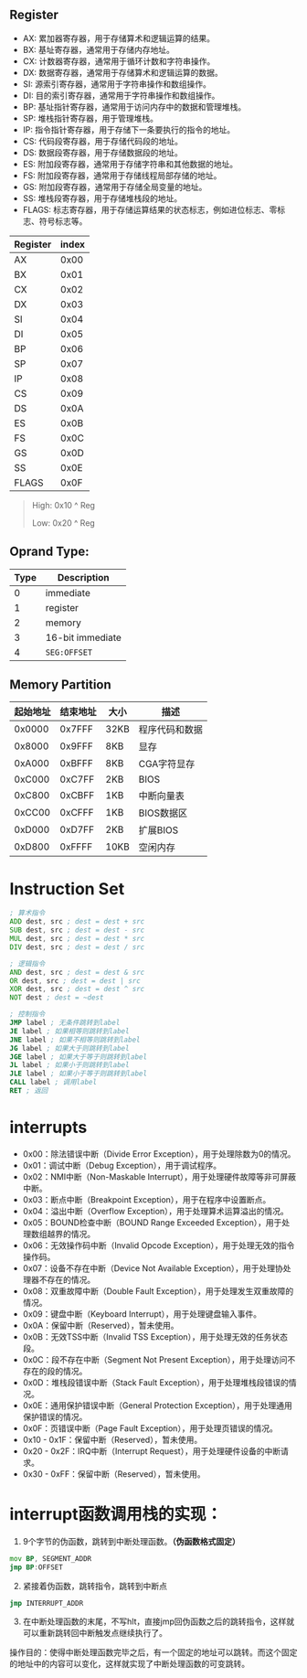 ## Register

- AX: 累加器寄存器，用于存储算术和逻辑运算的结果。
- BX: 基址寄存器，通常用于存储内存地址。
- CX: 计数器寄存器，通常用于循环计数和字符串操作。
- DX: 数据寄存器，通常用于存储算术和逻辑运算的数据。
- SI: 源索引寄存器，通常用于字符串操作和数组操作。
- DI: 目的索引寄存器，通常用于字符串操作和数组操作。
- BP: 基址指针寄存器，通常用于访问内存中的数据和管理堆栈。
- SP: 堆栈指针寄存器，用于管理堆栈。
- IP: 指令指针寄存器，用于存储下一条要执行的指令的地址。
- CS: 代码段寄存器，用于存储代码段的地址。
- DS: 数据段寄存器，用于存储数据段的地址。
- ES: 附加段寄存器，通常用于存储字符串和其他数据的地址。
- FS: 附加段寄存器，通常用于存储线程局部存储的地址。
- GS: 附加段寄存器，通常用于存储全局变量的地址。
- SS: 堆栈段寄存器，用于存储堆栈段的地址。
- FLAGS: 标志寄存器，用于存储运算结果的状态标志，例如进位标志、零标志、符号标志等。

|Register|index|
|---|---|
|AX|0x00|
|BX|0x01|
|CX|0x02|
|DX|0x03|
|SI|0x04|
|DI|0x05|
|BP|0x06|
|SP|0x07|
|IP|0x08|
|CS|0x09|
|DS|0x0A|
|ES|0x0B|
|FS|0x0C|
|GS|0x0D|
|SS|0x0E|
|FLAGS|0x0F|

> High: 0x10 ^ Reg
>
> Low: 0x20 ^ Reg

## Oprand Type:
| Type | Description |
| --- | --- |
|0|immediate|
|1|register|
|2|memory|
|3|16-bit immediate|
|4|`SEG:OFFSET`|

## Memory Partition
|起始地址|结束地址|大小|描述|
|---|---|---|---|
|0x0000|0x7FFF|32KB|程序代码和数据|
|0x8000|0x9FFF|8KB|显存|
|0xA000|0xBFFF|8KB|CGA字符显存|
|0xC000|0xC7FF|2KB|BIOS|
|0xC800|0xCBFF|1KB|中断向量表|
|0xCC00|0xCFFF|1KB|BIOS数据区|
|0xD000|0xD7FF|2KB|扩展BIOS|
|0xD800|0xFFFF|10KB|空闲内存|


# Instruction Set
```asm
; 算术指令
ADD dest, src ; dest = dest + src
SUB dest, src ; dest = dest - src
MUL dest, src ; dest = dest * src
DIV dest, src ; dest = dest / src

; 逻辑指令
AND dest, src ; dest = dest & src
OR dest, src ; dest = dest | src
XOR dest, src ; dest = dest ^ src
NOT dest ; dest = ~dest

; 控制指令
JMP label ; 无条件跳转到label
JE label ; 如果相等则跳转到label
JNE label ; 如果不相等则跳转到label
JG label ; 如果大于则跳转到label
JGE label ; 如果大于等于则跳转到label
JL label ; 如果小于则跳转到label
JLE label ; 如果小于等于则跳转到label
CALL label ; 调用label
RET ; 返回
```

# interrupts
- 0x00：除法错误中断（Divide Error Exception），用于处理除数为0的情况。
- 0x01：调试中断（Debug Exception），用于调试程序。
- 0x02：NMI中断（Non-Maskable Interrupt），用于处理硬件故障等非可屏蔽中断。
- 0x03：断点中断（Breakpoint Exception），用于在程序中设置断点。
- 0x04：溢出中断（Overflow Exception），用于处理算术运算溢出的情况。
- 0x05：BOUND检查中断（BOUND Range Exceeded Exception），用于处理数组越界的情况。
- 0x06：无效操作码中断（Invalid Opcode Exception），用于处理无效的指令操作码。
- 0x07：设备不存在中断（Device Not Available Exception），用于处理协处理器不存在的情况。
- 0x08：双重故障中断（Double Fault Exception），用于处理发生双重故障的情况。
- 0x09：键盘中断（Keyboard Interrupt），用于处理键盘输入事件。
- 0x0A：保留中断（Reserved），暂未使用。
- 0x0B：无效TSS中断（Invalid TSS Exception），用于处理无效的任务状态段。
- 0x0C：段不存在中断（Segment Not Present Exception），用于处理访问不存在的段的情况。
- 0x0D：堆栈段错误中断（Stack Fault Exception），用于处理堆栈段错误的情况。
- 0x0E：通用保护错误中断（General Protection Exception），用于处理通用保护错误的情况。
- 0x0F：页错误中断（Page Fault Exception），用于处理页错误的情况。
- 0x10 - 0x1F：保留中断（Reserved），暂未使用。
- 0x20 - 0x2F：IRQ中断（Interrupt Request），用于处理硬件设备的中断请求。
- 0x30 - 0xFF：保留中断（Reserved），暂未使用。

# interrupt函数调用栈的实现：
1. 9个字节的伪函数，跳转到中断处理函数。**（伪函数格式固定）**
```asm
mov BP, SEGMENT_ADDR
jmp BP:OFFSET
```
2. 紧接着伪函数，跳转指令，跳转到中断点
```asm
jmp INTERRUPT_ADDR
```
3. 在中断处理函数的末尾，不写hlt，直接jmp回伪函数之后的跳转指令，这样就可以重新跳转回中断触发点继续执行了。

操作目的：使得中断处理函数完毕之后，有一个固定的地址可以跳转。而这个固定的地址中的内容可以变化，这样就实现了中断处理函数的可变跳转。
